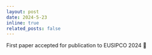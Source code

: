 ```yaml
---
layout: post
date: 2024-5-23
inline: true
related_posts: false
---
```


First paper accepted for publication to EUSIPCO 2024 📜
